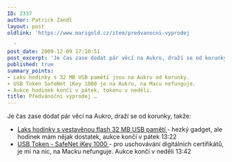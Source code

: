 ```yaml
---
ID: 2337
author: Patrick Zandl
layout: post
oldlink: 'https://www.marigold.cz/item/predvanocni-vyprodej

  '
post_date: 2009-12-09 17:10:51
post_excerpt: 'Je čas zase dodat pár věcí na Aukro, draží se od korunky, takže:'
published: true
summary_points:
- Laks hodinky s 32 MB USB pamětí jsou na Aukru od korunky.
- USB Token SafeNet iKey 1000 je na Aukru, na Macu nefunguje.
- Aukce hodinek končí v pátek, tokenu v neděli.
title: Předvánoční výprodej …
---
```


Je čas zase dodat pár věcí na Aukro, draží se od korunky, takže:

	
<ul><li><a href="http://www.aukro.cz/item843711585_laks_hodinky_s_vestavenou_flash_32_mb_usb_pameti.html">Laks hodinky s vestavěnou flash 32 MB USB pamětí </a> - hezký gadget, ale hodinek mám nějak dostatek, aukce končí v pátek 13:22</li>

<li><a href="http://www.aukro.cz/item843711886_usb_token_safenet_ikey_1000.html">USB Token - SafeNet iKey 1000 </a> - pro uschovávání digitálních certifikátů, je mi na nic, na Macku nefunguje. Aukce končí v neděli 13:42
</li></ul>